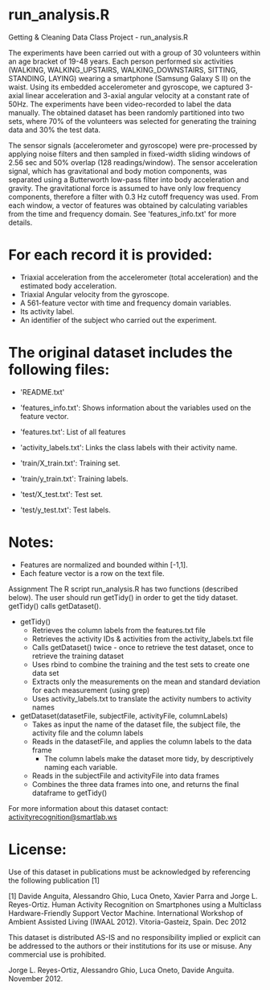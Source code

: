 run_analysis.R
===================

Getting &amp; Cleaning Data Class Project - run_analysis.R

The experiments have been carried out with a group of 30 volunteers within an age bracket of 19-48 years. Each person performed six activities (WALKING, WALKING_UPSTAIRS, WALKING_DOWNSTAIRS, SITTING, STANDING, LAYING) wearing a smartphone (Samsung Galaxy S II) on the waist. Using its embedded accelerometer and gyroscope, we captured 3-axial linear acceleration and 3-axial angular velocity at a constant rate of 50Hz. The experiments have been video-recorded to label the data manually. The obtained dataset has been randomly partitioned into two sets, where 70% of the volunteers was selected for generating the training data and 30% the test data. 

The sensor signals (accelerometer and gyroscope) were pre-processed by applying noise filters and then sampled in fixed-width sliding windows of 2.56 sec and 50% overlap (128 readings/window). The sensor acceleration signal, which has gravitational and body motion components, was separated using a Butterworth low-pass filter into body acceleration and gravity. The gravitational force is assumed to have only low frequency components, therefore a filter with 0.3 Hz cutoff frequency was used. From each window, a vector of features was obtained by calculating variables from the time and frequency domain. See 'features_info.txt' for more details. 

For each record it is provided:
======================================

- Triaxial acceleration from the accelerometer (total acceleration) and the estimated body acceleration.
- Triaxial Angular velocity from the gyroscope. 
- A 561-feature vector with time and frequency domain variables. 
- Its activity label. 
- An identifier of the subject who carried out the experiment.

The original dataset includes the following files:
=========================================

- 'README.txt' 

- 'features_info.txt': Shows information about the variables used on the feature vector.

- 'features.txt': List of all features 

- 'activity_labels.txt': Links the class labels with their activity name.

- 'train/X_train.txt': Training set.

- 'train/y_train.txt': Training labels.

- 'test/X_test.txt': Test set.

- 'test/y_test.txt': Test labels.

Notes: 
======
- Features are normalized and bounded within [-1,1].
- Each feature vector is a row on the text file.

Assignment
The R script run_analysis.R has two functions (described below).  The user should run getTidy() in order to get the tidy dataset.  getTidy() calls getDataset().  
- getTidy() 
    - Retrieves the column labels from the features.txt file
    - Retrieves the activity IDs & activities from the activity_labels.txt file
    - Calls getDataset() twice - once to retrieve the test dataset, once to retrieve the training dataset
    - Uses rbind to combine the training and the test sets to create one data set
    - Extracts only the measurements on the mean and standard deviation for each measurement (using grep)
    - Uses activity_labels.txt to translate the activity numbers to activity names
- getDataset(datasetFile, subjectFile, activityFile, columnLabels)
    - Takes as input the name of the dataset file, the subject file, the activity file and the column labels
    - Reads in the datasetFile, and applies the column labels to the data frame
        - The column labels make the dataset more tidy, by descriptively naming each variable.      
    - Reads in the subjectFile and activityFile into data frames
    - Combines the three data frames into one, and returns the final dataframe to getTidy()
    



For more information about this dataset contact: activityrecognition@smartlab.ws

License:
========
Use of this dataset in publications must be acknowledged by referencing the following publication [1] 

[1] Davide Anguita, Alessandro Ghio, Luca Oneto, Xavier Parra and Jorge L. Reyes-Ortiz. Human Activity Recognition on Smartphones using a Multiclass Hardware-Friendly Support Vector Machine. International Workshop of Ambient Assisted Living (IWAAL 2012). Vitoria-Gasteiz, Spain. Dec 2012

This dataset is distributed AS-IS and no responsibility implied or explicit can be addressed to the authors or their institutions for its use or misuse. Any commercial use is prohibited.

Jorge L. Reyes-Ortiz, Alessandro Ghio, Luca Oneto, Davide Anguita. November 2012.

